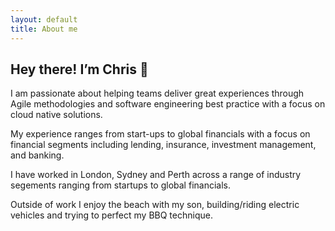 ```yaml
---
layout: default
title: About me
---
```


## Hey there! I’m Chris 👋

I am passionate about helping teams deliver great experiences through Agile methodologies and software engineering best practice with a focus on cloud native solutions.

My experience ranges from start-ups to global financials with a focus on financial segments including lending, insurance, investment management, and banking.

I have worked in London, Sydney and Perth across a range of industry segements ranging from startups to global financials.

Outside of work I enjoy the beach with my son, building/riding electric vehicles and trying to perfect my BBQ technique.